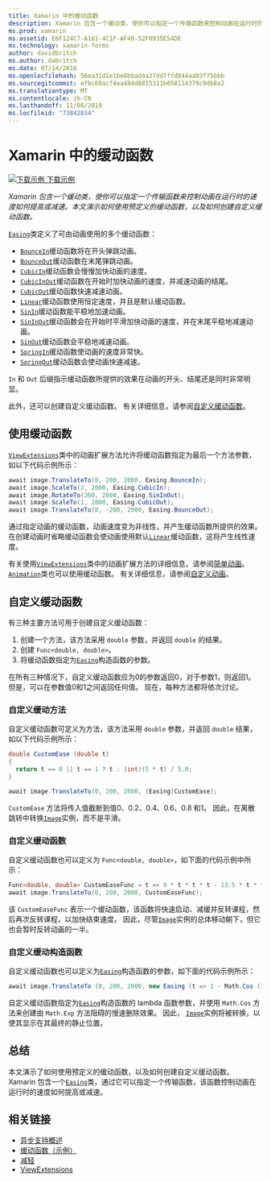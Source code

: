 ```yaml
---
title: Xamarin 中的缓动函数
description: Xamarin 包含一个缓动类，使你可以指定一个传输函数来控制动画在运行时的速度如何提高或减速。 本文演示如何使用预定义的缓动函数，以及如何创建自定义缓动函数。
ms.prod: xamarin
ms.assetid: E6F124C7-A161-4C1F-AF40-52F0935E54DE
ms.technology: xamarin-forms
author: davidbritch
ms.author: dabritch
ms.date: 07/14/2016
ms.openlocfilehash: 56ea31d1e1be8bbad4a27dd7ffd844aa03f75bbb
ms.sourcegitcommit: efbc69acf4ea484d8815311b058114379c9db8a2
ms.translationtype: MT
ms.contentlocale: zh-CN
ms.lasthandoff: 11/08/2019
ms.locfileid: "73842834"
---
```

# <a name="easing-functions-in-xamarinforms"></a>Xamarin 中的缓动函数

[![下载示例](~/media/shared/download.png) 下载示例](https://docs.microsoft.com/samples/xamarin/xamarin-forms-samples/userinterface-animation-easing)

_Xamarin 包含一个缓动类，使你可以指定一个传输函数来控制动画在运行时的速度如何提高或减速。本文演示如何使用预定义的缓动函数，以及如何创建自定义缓动函数。_

[`Easing`](xref:Xamarin.Forms.Easing)类定义了可由动画使用的多个缓动函数：

- [`BounceIn`](xref:Xamarin.Forms.Easing.BounceIn)缓动函数将在开头弹跳动画。
- [`BounceOut`](xref:Xamarin.Forms.Easing.BounceOut)缓动函数在末尾弹跳动画。
- [`CubicIn`](xref:Xamarin.Forms.Easing.CubicIn)缓动函数会慢慢加快动画的速度。
- [`CubicInOut`](xref:Xamarin.Forms.Easing.CubicInOut)缓动函数在开始时加快动画的速度，并减速动画的结尾。
- [`CubicOut`](xref:Xamarin.Forms.Easing.CubicOut)缓动函数快速减速动画。
- [`Linear`](xref:Xamarin.Forms.Easing.Linear)缓动函数使用恒定速度，并且是默认缓动函数。
- [`SinIn`](xref:Xamarin.Forms.Easing.SinIn)缓动函数能平稳地加速动画。
- [`SinInOut`](xref:Xamarin.Forms.Easing.SinInOut)缓动函数会在开始时平滑加快动画的速度，并在末尾平稳地减速动画。
- [`SinOut`](xref:Xamarin.Forms.Easing.SinOut)缓动函数会平稳地减速动画。
- [`SpringIn`](xref:Xamarin.Forms.Easing.SpringIn)缓动函数使动画的速度非常快。
- [`SpringOut`](xref:Xamarin.Forms.Easing.SpringOut)缓动函数会使动画快速减速。

`In` 和 `Out` 后缀指示缓动函数所提供的效果在动画的开头、结尾还是同时非常明显。

此外，还可以创建自定义缓动函数。 有关详细信息，请参阅[自定义缓动函数](#customeasing)。

## <a name="consuming-an-easing-function"></a>使用缓动函数

[`ViewExtensions`](xref:Xamarin.Forms.ViewExtensions)类中的动画扩展方法允许将缓动函数指定为最后一个方法参数，如以下代码示例所示：

```csharp
await image.TranslateTo(0, 200, 2000, Easing.BounceIn);
await image.ScaleTo(2, 2000, Easing.CubicIn);
await image.RotateTo(360, 2000, Easing.SinInOut);
await image.ScaleTo(1, 2000, Easing.CubicOut);
await image.TranslateTo(0, -200, 2000, Easing.BounceOut);
```

通过指定动画的缓动函数，动画速度变为非线性，并产生缓动函数所提供的效果。 在创建动画时省略缓动函数会使动画使用默认[`Linear`](xref:Xamarin.Forms.Easing.Linear)缓动函数，这将产生线性速度。

有关使用[`ViewExtensions`](xref:Xamarin.Forms.ViewExtensions)类中的动画扩展方法的详细信息，请参阅[简单动画](~/xamarin-forms/user-interface/animation/simple.md)。 [`Animation`](xref:Xamarin.Forms.Animation)类也可以使用缓动函数。 有关详细信息，请参阅[自定义动画](~/xamarin-forms/user-interface/animation/custom.md)。

<a name="customeasing" />

## <a name="custom-easing-functions"></a>自定义缓动函数

有三种主要方法可用于创建自定义缓动函数：

1. 创建一个方法，该方法采用 `double` 参数，并返回 `double` 的结果。
1. 创建 `Func<double, double>`。
1. 将缓动函数指定为[`Easing`](xref:Xamarin.Forms.Easing)构造函数的参数。

在所有三种情况下，自定义缓动函数应为0的参数返回0，对于参数1，则返回1。 但是，可以在参数值0和1之间返回任何值。 现在，每种方法都将依次讨论。

### <a name="custom-easing-method"></a>自定义缓动方法

自定义缓动函数可定义为方法，该方法采用 `double` 参数，并返回 `double` 结果，如以下代码示例所示：

```csharp
double CustomEase (double t)
{
  return t == 0 || t == 1 ? t : (int)(5 * t) / 5.0;
}

await image.TranslateTo(0, 200, 2000, (Easing)CustomEase);
```

`CustomEase` 方法将传入值截断到值0、0.2、0.4、0.6、0.8 和1。 因此，在离散跳转中转换[`Image`](xref:Xamarin.Forms.Image)实例，而不是平滑。

### <a name="custom-easing-func"></a>自定义缓动函数

自定义缓动函数也可以定义为 `Func<double, double>`，如下面的代码示例中所示：

```csharp
Func<double, double> CustomEaseFunc = t => 9 * t * t * t - 13.5 * t * t + 5.5 * t;
await image.TranslateTo(0, 200, 2000, CustomEaseFunc);
```

该 `CustomEaseFunc` 表示一个缓动函数，该函数将快速启动、减缓并反转课程，然后再次反转课程，以加快结束速度。 因此，尽管[`Image`](xref:Xamarin.Forms.Image)实例的总体移动朝下，但它也会暂时反转动画的一半。

### <a name="custom-easing-constructor"></a>自定义缓动构造函数

自定义缓动函数也可以定义为[`Easing`](xref:Xamarin.Forms.Easing)构造函数的参数，如下面的代码示例所示：

```csharp
await image.TranslateTo (0, 200, 2000, new Easing (t => 1 - Math.Cos (10 * Math.PI * t) * Math.Exp (-5 * t)));
```

自定义缓动函数指定为[`Easing`](xref:Xamarin.Forms.Easing)构造函数的 lambda 函数参数，并使用 `Math.Cos` 方法来创建由 `Math.Exp` 方法阻碍的慢速删除效果。 因此， [`Image`](xref:Xamarin.Forms.Image)实例将被转换，以使其显示在其最终的静止位置。

## <a name="summary"></a>总结

本文演示了如何使用预定义的缓动函数，以及如何创建自定义缓动函数。 Xamarin 包含一个[`Easing`](xref:Xamarin.Forms.Easing)类，通过它可以指定一个传输函数，该函数控制动画在运行时的速度如何提高或减速。

## <a name="related-links"></a>相关链接

- [异步支持概述](~/cross-platform/platform/async.md)
- [缓动函数（示例）](https://docs.microsoft.com/samples/xamarin/xamarin-forms-samples/userinterface-animation-easing)
- [减轻](xref:Xamarin.Forms.Easing)
- [ViewExtensions](xref:Xamarin.Forms.ViewExtensions)
